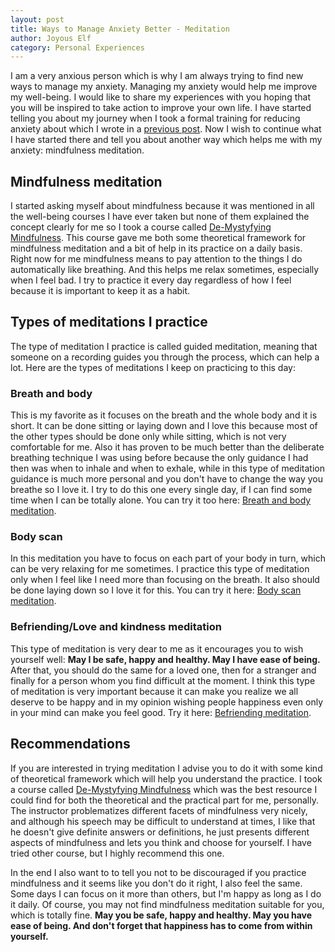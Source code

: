 ```yaml
---
layout: post
title: Ways to Manage Anxiety Better - Meditation
author: Joyous Elf
category: Personal Experiences
---
```

I am a very anxious person which is why I am always trying to find new ways to manage my anxiety. Managing my anxiety would help me improve my well-being. I would like to share my experiences with you hoping that you will be inspired to take action to improve your own life. I have started telling you about my journey when I took a formal training for reducing anxiety about which I wrote in a [previous post](https://joyous-elf.github.io/my-blog/personal%20experiences/2021/05/10/ways-to-manage-anxiety-better-formal-training.html). Now I wish to continue what I have started there and tell you about another way which helps me with my anxiety: mindfulness meditation.

## Mindfulness meditation


I started asking myself about mindfulness because it was mentioned in all the well-being courses I have ever taken but none of them explained the concept clearly for me so I took a course called [De-Mystyfying Mindfulness](https://www.coursera.org/learn/mindfulness). This course gave me both some theoretical framework for mindfulness meditation and a bit of help in its practice on a daily basis. Right now for me mindfulness means to pay attention to the things I do automatically like breathing. And this helps me relax sometimes, especially when I feel bad. I try to practice it every day regardless of how I feel because it is important to keep it as a habit.

## Types of meditations I practice

The type of meditation I practice is called guided meditation, meaning that someone on a recording guides you through the process, which can help a lot. Here are the types of meditations I keep on practicing to this day:

### Breath and body 

This is my favorite as it focuses on the breath and the whole body and it is short. It can be done sitting or laying down and I love this because most of the other types should be done only while sitting, which is not very comfortable for me. Also it has proven to be much better than the deliberate breathing technique I was using before because the only guidance I had then was when to inhale and when to exhale, while in this type of meditation guidance is much more personal and you don't have to change the way you breathe so I love it. I try to do this one every single day, if I can find some time when I can be totally alone. You can try it too here: [Breath and body meditation](https://www.youtube.com/watch?v=ZjQf5BSZXBc).

### Body scan

In this meditation you have to focus on each part of your body in turn, which can be very relaxing for me sometimes. I practice this type of meditation only when I feel like I need more than focusing on the breath. It also should be done laying down so I love it for this. You can try it here: [Body scan meditation](https://www.youtube.com/watch?v=CyKhfUdOEgs).

### Befriending/Love and kindness meditation

This type of meditation is very dear to me as it encourages you to wish yourself well: **May I be safe, happy and healthy. May I have ease of being.** After that, you should do the same for a loved one, then for a stranger and finally for a person whom you find difficult at the moment. I think this type of meditation is very important because it can make you realize we all deserve to be happy and in my opinion wishing people happiness even only in your mind can make you feel good. Try it here: [Befriending meditation](https://www.youtube.com/watch?v=pLt-E4YNVHU).

## Recommendations

If you are interested in trying meditation I advise you to do it with some kind of theoretical framework which will help you understand the practice. I took a course called [De-Mystyfying Mindfulness](https://www.coursera.org/learn/mindfulness) which was the best resource I could find for both the theoretical and the practical part for me, personally. The instructor problematizes different facets of mindfulness very nicely, and although his speech may be difficult to understand at times, I like that he doesn't give definite answers or definitions, he just presents different aspects of mindfulness and lets you think and choose for yourself. I have tried other course, but I highly recommend this one.

In the end I also want to to tell you not to be discouraged if you practice mindfulness and it seems like you don't do it right, I also feel the same. Some days I can focus on it more than others, but I'm happy as long as I do it daily. Of course, you may not find mindfulness meditation suitable for you, which is totally fine. **May you be safe, happy and healthy. May you have ease of being. And don't forget that happiness has to come from within yourself.**
